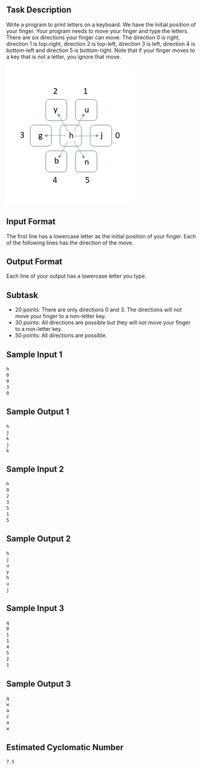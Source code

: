 ## Task Description ##

Write a program to print letters on a keyboard. 
We have the initial position of your finger. 
Your program needs to move your finger and type the letters.
There are six directions your finger can move. 
The direction 0 is right, direction 1 is top-right, direction 2 is top-left, direction 3 is left, direction 4 is bottom-left and direction 5 is bottom-right. 
Note that if your finger moves to a key that is not a letter, you ignore that move.

![figure](50209.jpg)
<!--- Editor 杜秉翰 -->

## Input Format ##

The first line has a lowercase letter as the initial position of your finger.
Each of the following lines has the direction of the move.

## Output Format ##
Each line of your output has a lowercase letter you type.

## Subtask ##
* 20 points: There are only directions 0 and 3. 
The directions will not move your finger to a non-letter key.
* 30 points: All directions are possible but they will not move your finger to a non-letter key.
* 50 points: All directions are possible.

## Sample Input 1
```
h
0
0
3
0
```

## Sample Output 1
```
h
j
k
j
k
```

## Sample Input 2
```
h
0
2
3
5
1
5
```

## Sample Output 2
```
h
j
u
y
h
u
j
```

## Sample Input 3
```
q
0
1
1
4
5
2
1
```

## Sample Output 3
```
q
w
a
z
a
w
```
## Estimated Cyclomatic Number ##
```
7.5
```

